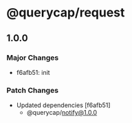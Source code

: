 # @querycap/request

## 1.0.0

### Major Changes

- f6afb51: init

### Patch Changes

- Updated dependencies [f6afb51]
  - @querycap/notify@1.0.0
